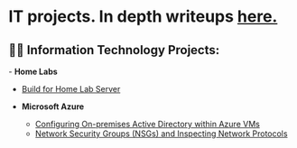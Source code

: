 <h1>IT projects. In depth writeups <a href="https://medium.com/@henryossinger">here.</a></h1>

<h2>👨‍💻 Information Technology Projects:</h2>
- <b>Home Labs</b>

  - [Build for Home Lab Server](https://github.com/henryossinger/Homelab-Server-Build)
    
- <b>Microsoft Azure</b>

  - [Configuring On-premises Active Directory within Azure VMs](https://github.com/henryossinger/Active-Directory)
  - [Network Security Groups (NSGs) and Inspecting Network Protocols](https://github.com/henryossinger/Network-Protocols)




